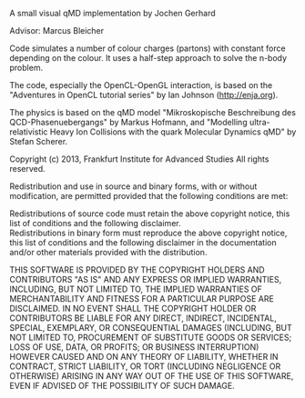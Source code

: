 A small visual qMD implementation by Jochen Gerhard 

Advisor: Marcus Bleicher

Code simulates a number of colour charges (partons) with constant force
depending on the colour. It uses a half-step approach to solve the
n-body problem.

The code, especially the OpenCL-OpenGL interaction, is based on the
"Adventures in OpenCL tutorial series" by Ian Johnson
(http://enja.org).

The physics is based on the qMD model "Mikroskopische Beschreibung des
QCD-Phasenuebergangs" by Markus Hofmann, and "Modelling
ultra-relativistic Heavy Ion Collisions with the quark Molecular
Dynamics qMD" by Stefan Scherer.


Copyright (c) 2013, Frankfurt Institute for Advanced Studies
All rights reserved.

Redistribution and use in source and binary forms, with or without
modification, are permitted provided that the following conditions are
met:

Redistributions of source code must retain the above copyright notice,
this list of conditions and the following disclaimer.  
Redistributions in binary form must reproduce the above copyright notice,
this list of conditions and the following disclaimer in the documentation
and/or other materials provided with the distribution.

THIS SOFTWARE IS PROVIDED BY THE COPYRIGHT HOLDERS AND CONTRIBUTORS
"AS IS" AND ANY EXPRESS OR IMPLIED WARRANTIES, INCLUDING, BUT NOT
LIMITED TO, THE IMPLIED WARRANTIES OF MERCHANTABILITY AND FITNESS FOR
A PARTICULAR PURPOSE ARE DISCLAIMED. IN NO EVENT SHALL THE COPYRIGHT
HOLDER OR CONTRIBUTORS BE LIABLE FOR ANY DIRECT, INDIRECT, INCIDENTAL,
SPECIAL, EXEMPLARY, OR CONSEQUENTIAL DAMAGES (INCLUDING, BUT NOT
LIMITED TO, PROCUREMENT OF SUBSTITUTE GOODS OR SERVICES; LOSS OF USE,
DATA, OR PROFITS; OR BUSINESS INTERRUPTION) HOWEVER CAUSED AND ON ANY
THEORY OF LIABILITY, WHETHER IN CONTRACT, STRICT LIABILITY, OR TORT
(INCLUDING NEGLIGENCE OR OTHERWISE) ARISING IN ANY WAY OUT OF THE USE
OF THIS SOFTWARE, EVEN IF ADVISED OF THE POSSIBILITY OF SUCH DAMAGE.